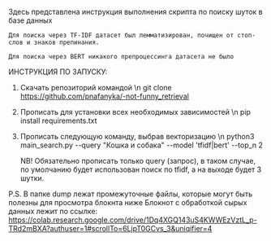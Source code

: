 Здесь представлена инструкция выполнения скрипта по поиску шуток в базе данных

    Для поиска через TF-IDF датасет был лемматизирован, почищен от стоп-слов и знаков препинания.

    Для поиска через BERT никакого препроцессинга датасета не было

ИНСТРУКЦИЯ ПО ЗАПУСКУ:
1. Скачать репозиторий командой \n
    git clone https://github.com/pnafanyka/-not-funny_retrieval
2. Прописать для установки всех необходимых зависимостей \n
    pip install requirements.txt
3. Прописать следующую команду, выбрав векторизацию \n
    python3 main_search.py --query "Кошка и собака" --model 'tfidf|bert' --top_n 2 

    NB! Обязательно прописать только query (запрос), в таком случае, по умолчанию будет использован поиск по tfidf, а на выходе будет 3 шутки.


P.S.
В папке dump лежат промежуточные файлы, которые могут быть полезны для просмотра блокнта ниже
Блокнот с обработкой сырых данных лежит по ссылке:
https://colab.research.google.com/drive/1Dq4XGQ143uS4KWWEzVztL_p-TRd2mBXA?authuser=1#scrollTo=6LjpT0GCvs_3&uniqifier=4
